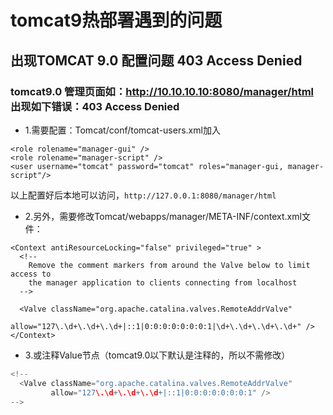 # tomcat9热部署遇到的问题

<!-- toc -->

## 出现TOMCAT 9.0 配置问题 403 Access Denied

### tomcat9.0 管理页面如：http://10.10.10.10:8080/manager/html 出现如下错误：403 Access Denied

* 1.需要配置：Tomcat/conf/tomcat-users.xml加入
```
<role rolename="manager-gui" />
<role rolename="manager-script" />
<user username="tomcat" password="tomcat" roles="manager-gui, manager-script"/>
```

以上配置好后本地可以访问，```http://127.0.0.1:8080/manager/html```

* 2.另外，需要修改Tomcat/webapps/manager/META-INF/context.xml文件：
```
<Context antiResourceLocking="false" privileged="true" >
  <!--
    Remove the comment markers from around the Valve below to limit access to
    the manager application to clients connecting from localhost
  -->
  
  <Valve className="org.apache.catalina.valves.RemoteAddrValve"
         allow="127\.\d+\.\d+\.\d+|::1|0:0:0:0:0:0:0:1|\d+\.\d+\.\d+\.\d+" />
</Context>
```

* 3.或注释Value节点（tomcat9.0以下默认是注释的，所以不需修改）
```java
<!--
  <Valve className="org.apache.catalina.valves.RemoteAddrValve"
         allow="127\.\d+\.\d+\.\d+|::1|0:0:0:0:0:0:0:1" />
-->
```
